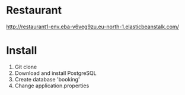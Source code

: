 # Restaurant
http://restaurant1-env.eba-v6veg9zu.eu-north-1.elasticbeanstalk.com/
# Install
1. Git clone
2. Download and install PostgreSQL
3. Create database 'booking' 
4. Change application.properties

